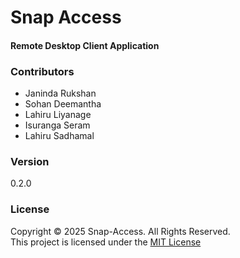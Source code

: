 # Snap Access
#### Remote Desktop Client Application

### Contributors
- Janinda Rukshan
- Sohan Deemantha
- Lahiru Liyanage
- Isuranga Seram
- Lahiru Sadhamal

### Version
0.2.0

### License
Copyright &copy; 2025 Snap-Access. All Rights Reserved.  
This project is licensed under the [MIT License](LICENSE.txt)

